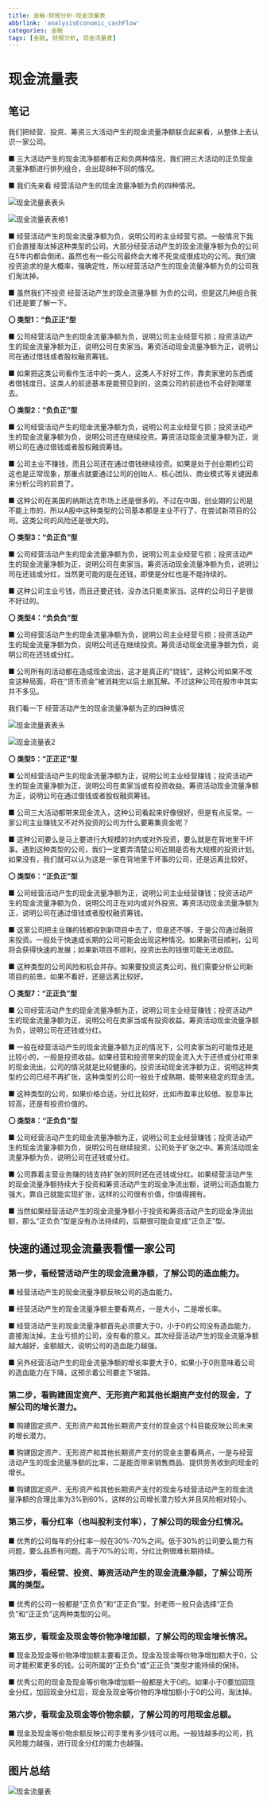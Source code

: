 ```yaml
---
title: 金融-财报分析-现金流量表
abbrlink: 'analysisEconomic_cashFlow'
categories: 金融
tags: [金融, 财报分析, 现金流量表]
---
```

# 现金流量表

## 笔记

我们把经营、投资、筹资三大活动产生的现金流量净额联合起来看，从整体上去认识一家公司。

■ 三大活动产生的现金流净额都有正和负两种情况，我们把三大活动的正负现金流量净额进行排列组合，会出现8种不同的情况。

■ 我们先来看 经营活动产生的现金流量净额为负的四种情况。

![现金流量表表头](../image/金融/第二部分财报分析/现金流量表表头.png)

![现金流量表表格1](../image/金融/第二部分财报分析/现金流量表表格1.png)

■ 经营活动产生的现金流量净额为负，说明公司的主业经营亏损。一般情况下我们会直接淘汰掉这种类型的公司。大部分经营活动产生的现金流量净额为负的公司在5年内都会倒闭，虽然也有一些公司最终会大难不死变成很成功的公司。我们做投资追求的是大概率，强确定性，所以经营活动产生的现金流量净额为负的公司我们淘汰掉。

■ 虽然我们不投资 经营活动产生的现金流量净额 为负的公司，但是这几种组合我们还是要了解一下。

**〇 类型1：“负正正”型**

■ 公司经营活动产生的现金流量净额为负，说明公司主业经营亏损；投资活动产生的现金流量净额为正，说明公司在卖家当。筹资活动现金流量净额为正，说明公司在通过借钱或者股权融资筹钱。

■ 如果把这类公司看作生活中的一类人，这类人不好好工作，靠卖家里的东西或者借钱度日。这类人的前途基本是能预见到的，这类公司的前途也不会好到哪里去。

**〇 类型2：“负负正”型**

■ 公司经营活动产生的现金流量净额为负，说明公司主业经营亏损；投资活动产生的现金流量净额为负，说明公司还在继续投资。筹资活动现金流量净额为正，说明公司在通过借钱或者股权融资筹钱。

■ 公司主业不赚钱，而且公司还在通过借钱继续投资。如果是处于创业期的公司这也是正常现象，那重点就要通过公司的创始人、核心团队、商业模式等关键因素来分析公司的前景了。

■ 这种公司在美国的纳斯达克市场上还是很多的。不过在中国，创业期的公司是不能上市的，所以A股中这种类型的公司基本都是主业不行了，在尝试新项目的公司。这类公司的风险还是很大的。

**〇 类型3：“负正负”型**

■ 公司经营活动产生的现金流量净额为负，说明公司主业经营亏损；投资活动产生的现金流量净额为正，说明公司在卖家当。筹资活动现金流量净额为负，说明公司在还钱或分红，当然更可能的是在还钱，即使是分红也是不能持续的。

■ 这种公司主业亏钱，而且还要还钱，没办法只能卖家当。这样的公司日子是很不好过的。

**〇 类型4：“负负负”型**

■ 公司经营活动产生的现金流量净额为负，说明公司主业经营亏损；投资活动产生的现金流量净额为负，说明公司还在继续投资。筹资活动现金流量净额为负，说明公司在还钱或分红。

■ 公司所有的活动都在造成现金流出，这才是真正的“烧钱”。这种公司如果不改变这种局面，将在“货币资金”被消耗完以后土崩瓦解。不过这种公司在股市中其实并不多见。





我们看一下 经营活动产生的现金流量净额为正的四种情况



![现金流量表表头](../image/金融/第二部分财报分析/现金流量表表头.png)

![现金流量表2](C:\Users\xsl\Desktop\md文件\20220305_学习笔记\金融\第二部分财报分析\现金流量表表格2.png)



**〇 类型5：“正正正”型**

■ 公司经营活动产生的现金流量净额为正，说明公司主业经营赚钱；投资活动产生的现金流量净额为正，说明公司在卖家当或有投资收益。筹资活动现金流量净额为正，说明公司在通过借钱或者股权融资筹钱。

■ 公司三大活动都带来现金流入，这种公司看起来好像很好，但是有点反常。一家公司主业赚钱又不对外投资的公司为什么要筹集资金呢？

■ 这种公司要么是马上要进行大规模的对内或对外投资，要么就是在背地里干坏事。遇到这种类型的公司，我们一定要弄清楚公司近期是否有大规模的投资计划。如果没有，我们就可以认为这是一家在背地里干坏事的公司，还是远离比较好。

**〇 类型6：“正负正”型**

■ 公司经营活动产生的现金流量净额为正，说明公司主业经营赚钱；投资活动产生的现金流量净额为负，说明公司正在对内或对外投资。筹资活动现金流量净额为正，说明公司在通过借钱或者股权融资筹钱。

■ 这家公司把主业赚的钱都投到新项目中去了，但是还不够，于是公司通过融资来投资。一般处于快速成长期的公司可能会出现这种情况。如果新项目顺利，公司将会获得快速的发展；如果新项目不顺利，投资出去的钱很可能无法收回。

■ 这种类型的公司风险和机会并存。如果要投资这类公司，我们需要分析公司新项目的前景。如果不看好，还是远离比较好。

**〇 类型7：“正正负”型**

■ 公司经营活动产生的现金流量净额为正，说明公司主业经营赚钱；投资活动产生的现金流量净额为正，说明公司在卖家当或有投资收益。筹资活动现金流量净额为负，说明公司在还钱或分红。

■ 一般在经营活动产生的现金流量净额为正的情况下，公司卖家当的可能性还是比较小的，一般是投资收益。如果经营和投资带来的现金流入大于还债或分红带来的现金流出，公司的情况就是比较健康的。投资活动现金流净额为正，说明这种类型的公司已经不再扩张，这种类型的公司一般处于成熟期，能带来稳定的现金流。

■ 这种类型的公司，如果价格合适，分红比较好，比如市盈率比较低、股息率比较高，还是有投资价值的。

**〇 类型8：“正负负”型**

■ 公司经营活动产生的现金流量净额为正，说明公司主业经营赚钱；投资活动产生的现金流量净额为负，说明公司在继续投资，公司处于扩张之中。筹资活动现金流量净额为负，说明公司在还钱或分红。

■ 公司靠着主营业务赚的钱支持扩张的同时还在还钱或分红。如果经营活动产生的现金流量净额持续大于投资和筹资活动产生的现金净流出额，说明公司造血能力强大，靠自己就能实现扩张，这样的公司很有价值，你值得拥有。

■ 当然如果经营活动产生的现金流量净额小于投资和筹资活动产生的现金净流出额，那么“正负负”型是没有办法持续的，后期很可能会变成“正负正”型。



## 快速的通过现金流量表看懂一家公司

### **第一步，看经营活动产生的现金流量净额，了解公司的造血能力。**

■ 经营活动产生的现金流量净额反映公司的造血能力。

■ 经营活动产生的现金流量净额主要看两点，一是大小，二是增长率。

■ 经营活动产生的现金流量净额首先必须要大于0，小于0的公司没有造血能力，直接淘汰掉。主业亏损的公司，没有看的意义。其次经营活动产生的现金流量净额越大越好，金额越大，说明公司的造血能力越强。

■ 另外经营活动产生的现金流量净额的增长率要大于0，如果小于0则意味着公司的造血能力在下降，这预示着公司要走下坡路。

### **第二步，看购建固定资产、无形资产和其他长期资产支付的现金，了解公司的增长潜力。**

■ 购建固定资产、无形资产和其他长期资产支付的现金这个科目能反映公司未来的增长潜力。

■ 购建固定资产、无形资产和其他长期资产支付的现金主要看两点，一是与经营活动产生的现金流量净额的比率，二是能否带来销售商品、提供劳务收到的现金的增长。

■ 购建固定资产、无形资产和其他长期资产支付的现金与经营活动产生的现金流量净额的合理比率为3%到60%，这样的公司增长潜力较大并且风险相对较小。

###  **第三步，看分红率（也叫股利支付率），了解公司的现金分红情况。**

■ 优秀的公司每年的分红率一般在30%-70%之间。低于30%的公司要么能力有问题，要么品质有问题。高于70%的公司，分红比例很难长期持续。

### **第四步，看经营、投资、筹资活动产生的现金流量净额，了解公司所属的类型。**

■ 优秀的公司一般都是“正负负”和“正正负”型。封老师一般只会选择“正负负”和“正正负”这两种类型的公司。

###  **第五步，看现金及现金等价物净增加额，了解公司的现金增长情况。**

■ 现金及现金等价物净增加额主要看正负。现金及现金等价物净增加额大于0，公司才能积累更多的钱。公司所属的“正负负”或“正正负”类型才能持续的保持。

■ 优秀公司的现金及现金等价物净增加额一般都是大于0的。如果小于0要加回现金分红，加回现金分红后，现金及现金等价物的净增加额小于0的公司，淘汰掉。

### **第六步，看现金及现金等价物余额，了解公司的可用现金总额。**

■ 现金及现金等价物余额反映公司手里有多少钱可以用。一般钱越多的公司，抗风险能力越强，进行现金分红的能力也越强。



## 图片总结

![现金流量表](../image/金融/第二部分财报分析/现金流量表.jpg)





